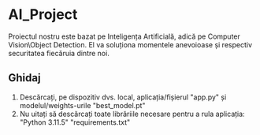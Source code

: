 # AI_Project

Proiectul nostru este bazat pe Inteligența Artificială, adică pe Computer Vision\Object Detection. El va soluționa momentele anevoioase și respectiv securitatea fiecăruia dintre noi.

## Ghidaj

  1. Descărcați, pe dispozitiv dvs. local, aplicația/fișierul "app.py" și modelul/weights-urile "best_model.pt"
  2. Nu uitați să descărcați toate librăriile necesare pentru a rula aplicația:
         "Python 3.11.5"
         "requirements.txt"
          
     
 

